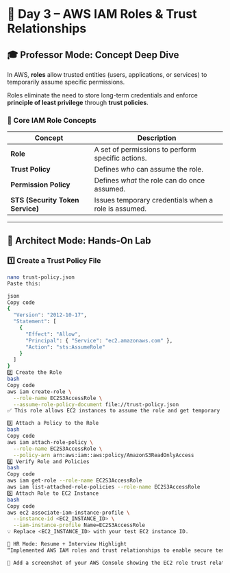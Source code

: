 # 🧩 Day 3 – AWS IAM Roles & Trust Relationships

## 🎓 Professor Mode: Concept Deep Dive

In AWS, **roles** allow trusted entities (users, applications, or services) to temporarily assume specific permissions.

Roles eliminate the need to store long-term credentials and enforce **principle of least privilege** through **trust policies**.

### 🔑 Core IAM Role Concepts

| Concept | Description |
|----------|--------------|
| **Role** | A set of permissions to perform specific actions. |
| **Trust Policy** | Defines *who* can assume the role. |
| **Permission Policy** | Defines *what* the role can do once assumed. |
| **STS (Security Token Service)** | Issues temporary credentials when a role is assumed. |

---

## 🧱 Architect Mode: Hands-On Lab

### 1️⃣ Create a Trust Policy File
```bash
nano trust-policy.json
Paste this:

json
Copy code
{
  "Version": "2012-10-17",
  "Statement": [
    {
      "Effect": "Allow",
      "Principal": { "Service": "ec2.amazonaws.com" },
      "Action": "sts:AssumeRole"
    }
  ]
}
2️⃣ Create the Role
bash
Copy code
aws iam create-role \
  --role-name EC2S3AccessRole \
  --assume-role-policy-document file://trust-policy.json
✅ This role allows EC2 instances to assume the role and get temporary permissions.

3️⃣ Attach a Policy to the Role
bash
Copy code
aws iam attach-role-policy \
  --role-name EC2S3AccessRole \
  --policy-arn arn:aws:iam::aws:policy/AmazonS3ReadOnlyAccess
4️⃣ Verify Role and Policies
bash
Copy code
aws iam get-role --role-name EC2S3AccessRole
aws iam list-attached-role-policies --role-name EC2S3AccessRole
5️⃣ Attach Role to EC2 Instance
bash
Copy code
aws ec2 associate-iam-instance-profile \
  --instance-id <EC2_INSTANCE_ID> \
  --iam-instance-profile Name=EC2S3AccessRole
💡 Replace <EC2_INSTANCE_ID> with your test EC2 instance ID.

🧠 HR Mode: Resume + Interview Highlight
“Implemented AWS IAM roles and trust relationships to enable secure temporary access using STS tokens, minimizing credential exposure and enabling least-privilege automation.”

📸 Add a screenshot of your AWS Console showing the EC2 role trust relationship tab.

